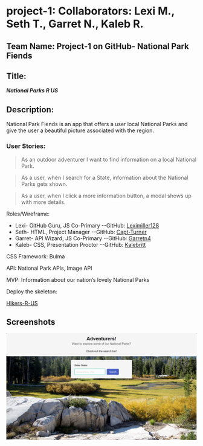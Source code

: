 # project-1: Collaborators: Lexi M., Seth T., Garret N., Kaleb R.

## Team Name: Project-1 on GitHub- National Park Fiends

## Title:

***National Parks R US***

## Description:

National Park Fiends is an app that offers a user local National Parks and give the user a beautiful picture associated with the region. 

### User Stories:

> As an outdoor adventurer I want to find information on a local National Park.

> As a user, when I search for a State, information about the National Parks gets shown.

> As a user, when I click a more information button, a modal shows up with more details. 


Roles/Wireframe:

* Lexi- GitHub Guru, JS Co-Primary --GitHub: [Leximiller128](https://github.com/Leximiller128)
* Seth- HTML, Project Manager --GitHub: [Capt-Turner](https://github.com/Capt-Turner)
* Garret- API Wizard, JS Co-Primary --GitHub: [Garretn4](https://github.com/Garretn4)
* Kaleb- CSS, Presentation Proctor --GitHub: [Kalebritt](https://github.com/kalebritt)

CSS Framework:
Bulma

API:
National Park APIs,
Image API

MVP:
Information about our nation’s lovely National Parks

Deploy the skeleton:

[Hikers-R-US](https://leximiller128.github.io/project-1-Hikers-R-US/)

## Screenshots

![Homepage](/assets/images/Example%20Homepage.png)